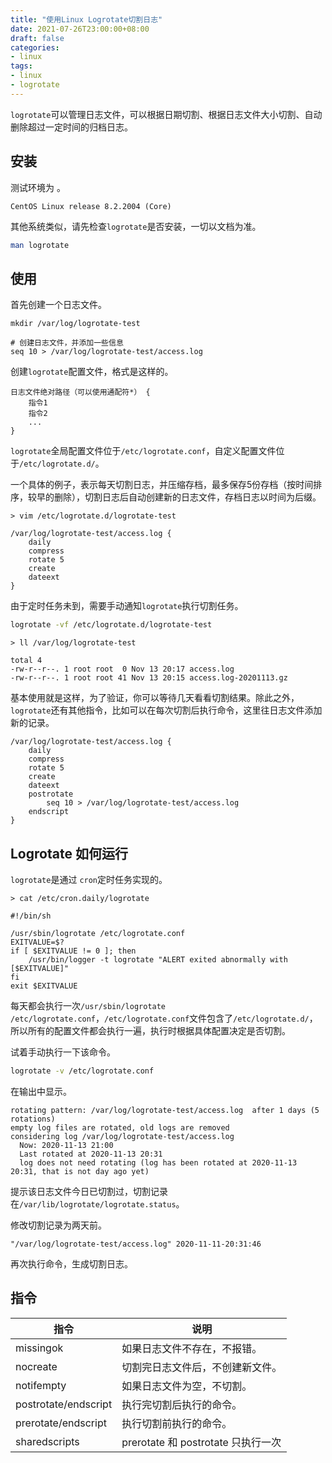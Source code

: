 ```yaml
---
title: "使用Linux Logrotate切割日志"
date: 2021-07-26T23:00:00+08:00
draft: false
categories:
- linux
tags:
- linux
- logrotate
---
```


`logrotate`可以管理日志文件，可以根据日期切割、根据日志文件大小切割、自动删除超过一定时间的归档日志。

## 安装

测试环境为 。

```
CentOS Linux release 8.2.2004 (Core) 
```

其他系统类似，请先检查`logrotate`是否安装，一切以文档为准。

```bash
man logrotate
```

## 使用

首先创建一个日志文件。

```shell
mkdir /var/log/logrotate-test

# 创建日志文件，并添加一些信息
seq 10 > /var/log/logrotate-test/access.log
```

创建`logrotate`配置文件，格式是这样的。

```
日志文件绝对路径（可以使用通配符*） {
	指令1
	指令2
	...
}
```

`logrotate`全局配置文件位于`/etc/logrotate.conf`，自定义配置文件位于`/etc/logrotate.d/`。

一个具体的例子，表示每天切割日志，并压缩存档，最多保存5份存档（按时间排序，较早的删除），切割日志后自动创建新的日志文件，存档日志以时间为后缀。

```shell
> vim /etc/logrotate.d/logrotate-test

/var/log/logrotate-test/access.log {
	daily
	compress
	rotate 5
	create
	dateext
}
```

由于定时任务未到，需要手动通知`logrotate`执行切割任务。

```bash
logrotate -vf /etc/logrotate.d/logrotate-test
```

```
> ll /var/log/logrotate-test

total 4
-rw-r--r--. 1 root root  0 Nov 13 20:17 access.log
-rw-r--r--. 1 root root 41 Nov 13 20:15 access.log-20201113.gz
```

基本使用就是这样，为了验证，你可以等待几天看看切割结果。除此之外，`logrotate`还有其他指令，比如可以在每次切割后执行命令，这里往日志文件添加新的记录。

```
/var/log/logrotate-test/access.log {
	daily
	compress
	rotate 5
	create
	dateext
	postrotate
        seq 10 > /var/log/logrotate-test/access.log
    endscript
}
```

## Logrotate 如何运行

`logrotate`是通过 `cron`定时任务实现的。

```shell
> cat /etc/cron.daily/logrotate

#!/bin/sh

/usr/sbin/logrotate /etc/logrotate.conf
EXITVALUE=$?
if [ $EXITVALUE != 0 ]; then
    /usr/bin/logger -t logrotate "ALERT exited abnormally with [$EXITVALUE]"
fi
exit $EXITVALUE
```

每天都会执行一次`/usr/sbin/logrotate /etc/logrotate.conf`，`/etc/logrotate.conf`文件包含了`/etc/logrotate.d/`，所以所有的配置文件都会执行一遍，执行时根据具体配置决定是否切割。

试着手动执行一下该命令。

```bash
logrotate -v /etc/logrotate.conf
```

在输出中显示。

```
rotating pattern: /var/log/logrotate-test/access.log  after 1 days (5 rotations)
empty log files are rotated, old logs are removed
considering log /var/log/logrotate-test/access.log
  Now: 2020-11-13 21:00
  Last rotated at 2020-11-13 20:31
  log does not need rotating (log has been rotated at 2020-11-13 20:31, that is not day ago yet)
```

提示该日志文件今日已切割过，切割记录在`/var/lib/logrotate/logrotate.status`。

修改切割记录为两天前。

```
"/var/log/logrotate-test/access.log" 2020-11-11-20:31:46
```

再次执行命令，生成切割日志。

## 指令

| 指令                 | 说明                               |
| -------------------- | ---------------------------------- |
| missingok            | 如果日志文件不存在，不报错。       |
| nocreate             | 切割完日志文件后，不创建新文件。   |
| notifempty           | 如果日志文件为空，不切割。         |
| postrotate/endscript | 执行完切割后执行的命令。           |
| prerotate/endscript  | 执行切割前执行的命令。             |
| sharedscripts        | prerotate 和 postrotate 只执行一次 |



